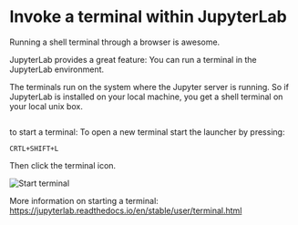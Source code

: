 # Invoke a terminal within JupyterLab

Running a shell terminal through a browser is awesome. 

JupyterLab provides a great feature: You can run a terminal in the JupyterLab environment.

The terminals run on the system where the Jupyter server is running. So if JupyterLab is installed on your local machine, you get a shell terminal on your local unix box. 

```{tip} Run your JupyterLab environment on a unix environment (Ubuntu, Suse, FreeBSD) to get a someless working! Most features and options are developed with unix in mind. MSWindows is not the ideal platform for software engineering with Python.
```

to start a terminal:
To open a new terminal start the launcher by pressing: 

`CRTL+SHIFT+L`

Then click the terminal icon.

![Start terminal](/images/terminal.png)


More information on starting a terminal: https://jupyterlab.readthedocs.io/en/stable/user/terminal.html